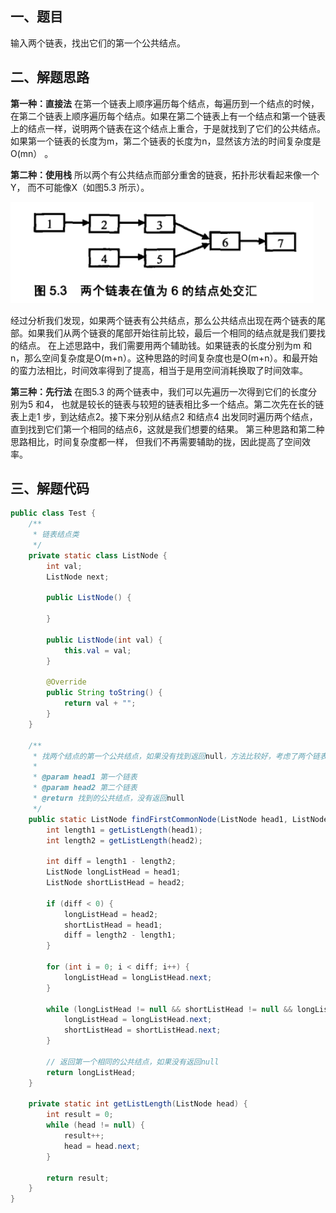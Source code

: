 ## 一、题目

输入两个链表，找出它们的第一个公共结点。

## 二、解题思路

**第一种：直接法** 
在第一个链表上顺序遍历每个结点，每遍历到一个结点的时候，在第二个链表上顺序遍历每个结点。如果在第二个链表上有一个结点和第一个链表上的结点一样，说明两个链表在这个结点上重合，于是就找到了它们的公共结点。如果第一个链表的长度为m，第二个链表的长度为n，显然该方法的时间复杂度是O(mn） 。

**第二种：使用栈** 
所以两个有公共结点而部分重舍的链衰，拓扑形状看起来像一个Y， 而不可能像X（如图5.3 所示）。

![这里写图片描述](../../img/34-1.png)

经过分析我们发现，如果两个链表有公共结点，那么公共结点出现在两个链表的尾部。如果我们从两个链衰的尾部开始往前比较，最后一个相同的结点就是我们要找的结点。 
在上述思路中，我们需要用两个辅助钱。如果链表的长度分别为m 和n，那么空间复杂度是O(m+n）。这种思路的时间复杂度也是O(m+n）。和最开始的蛮力法相比，时间效率得到了提高，相当于是用空间消耗换取了时间效率。

**第三种：先行法** 
在图5.3 的两个链表中，我们可以先遍历一次得到它们的长度分别为5 和4， 也就是较长的链表与较短的链表相比多一个结点。第二次先在长的链表上走1 步，到达结点2。接下来分别从结点2 和结点4 出发同时遍历两个结点， 直到找到它们第一个相同的结点6，这就是我们想要的结果。 
第三种思路和第二种思路相比，时间复杂度都一样， 但我们不再需要辅助的拢，因此提高了空间效率。

## 三、解题代码

```java
public class Test {
    /**
     * 链表结点类
     */
    private static class ListNode {
        int val;
        ListNode next;

        public ListNode() {

        }

        public ListNode(int val) {
            this.val = val;
        }

        @Override
        public String toString() {
            return val + "";
        }
    }

    /**
     * 找两个结点的第一个公共结点，如果没有找到返回null，方法比较好，考虑了两个链表中有null的情况
     *
     * @param head1 第一个链表
     * @param head2 第二个链表
     * @return 找到的公共结点，没有返回null
     */
    public static ListNode findFirstCommonNode(ListNode head1, ListNode head2) {
        int length1 = getListLength(head1);
        int length2 = getListLength(head2);

        int diff = length1 - length2;
        ListNode longListHead = head1;
        ListNode shortListHead = head2;

        if (diff < 0) {
            longListHead = head2;
            shortListHead = head1;
            diff = length2 - length1;
        }

        for (int i = 0; i < diff; i++) {
            longListHead = longListHead.next;
        }

        while (longListHead != null && shortListHead != null && longListHead != shortListHead) {
            longListHead = longListHead.next;
            shortListHead = shortListHead.next;
        }

        // 返回第一个相同的公共结点，如果没有返回null
        return longListHead;
    }

    private static int getListLength(ListNode head) {
        int result = 0;
        while (head != null) {
            result++;
            head = head.next;
        }

        return result;
    }
}
```

